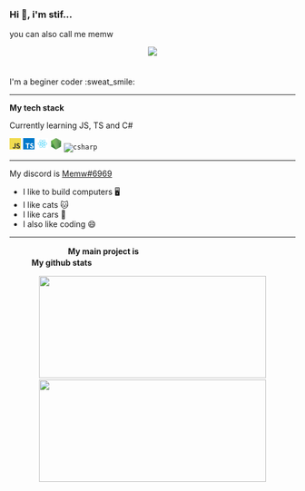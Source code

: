  
### Hi :wave:, i'm stif...
you can also call me memw
<br>
<div align="center">
  <img src="https://user-images.githubusercontent.com/79871802/179410885-50c2d654-92dc-4e73-a646-c39e75bb55d7.png"/>
</div>
<br>
<br>
I'm a beginer coder :sweat_smile:

---

**My tech stack**

Currently learning JS, TS and C#

<code><img height="20" alt="javascript" src="https://raw.githubusercontent.com/github/explore/80688e429a7d4ef2fca1e82350fe8e3517d3494d/topics/javascript/javascript.png"></code>
<code><img height="20" alt="typescript" src="https://raw.githubusercontent.com/github/explore/80688e429a7d4ef2fca1e82350fe8e3517d3494d/topics/typescript/typescript.png"></code>
<code><img height="20" alt="react" src="https://raw.githubusercontent.com/github/explore/80688e429a7d4ef2fca1e82350fe8e3517d3494d/topics/react/react.png"></code>
<code><img height="20" alt="nodejs" src="https://raw.githubusercontent.com/github/explore/80688e429a7d4ef2fca1e82350fe8e3517d3494d/topics/nodejs/nodejs.png"></code>
<code><img height="20" alt="csharp" src="https://user-images.githubusercontent.com/79871802/179404377-476689dd-047a-4d78-9ac0-c17c423ca0e8.svg"></code>    

---

My discord is <a href="https://discordapp.com/users/463986224101588992/">Memw#6969</a>

- I like to build computers 🖥️
- I like cats 🐱
- I like cars 🚙
- I also like coding 😄

---

ㅤㅤㅤㅤㅤㅤㅤㅤ**My main project is** ㅤㅤㅤㅤㅤㅤㅤㅤㅤㅤㅤㅤㅤㅤㅤㅤㅤㅤㅤㅤㅤㅤㅤㅤ**My github stats**

<div align="center">
  <img height="180em" width="400em" src="https://github-readme-stats.vercel.app/api/pin/?username=stifskere&repo=betterconsolet&show_icons=true&theme=github_dark&include_all_commits=true&count_private=true&hide_border=true"/>
   <img height="180em" width="400em" src="https://github-readme-stats.vercel.app/api?username=stifskere&show_icons=true&theme=github_dark&include_all_commits=true&count_private=true&hide_border=true"/>
</div>
  
